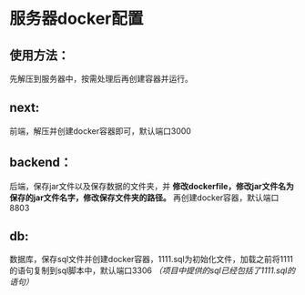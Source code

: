 # 服务器docker配置
## 使用方法：
先解压到服务器中，按需处理后再创建容器并运行。
## next:
前端，解压并创建docker容器即可，默认端口3000
## backend：
后端，保存jar文件以及保存数据的文件夹，并 **修改dockerfile，修改jar文件名为保存的jar文件名字，修改保存文件夹的路径。** 再创建docker容器，默认端口8803
## db:
数据库，保存sql文件并创建docker容器，1111.sql为初始化文件，加载之前将1111的语句复制到sql脚本中，默认端口3306 _（项目中提供的sql已经包括了1111.sql的语句）_ 
